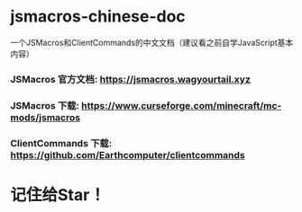 # jsmacros-chinese-doc
一个JSMacros和ClientCommands的中文文档（建议看之前自学JavaScript基本内容）
### JSMacros 官方文档: https://jsmacros.wagyourtail.xyz
### JSMacros 下载: https://www.curseforge.com/minecraft/mc-mods/jsmacros
### ClientCommands 下载: https://github.com/Earthcomputer/clientcommands
# **记住给Star！**
